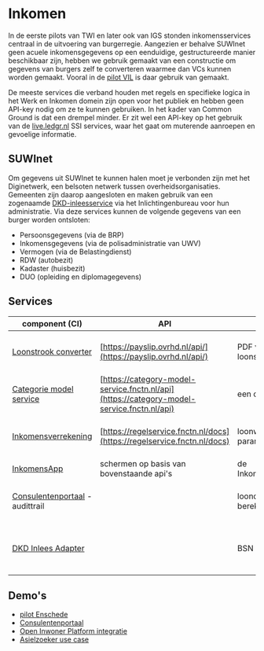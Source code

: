 # Inkomen

In de eerste pilots van TWI en later ook van IGS stonden inkomensservices centraal in de uitvoering van burgerregie. Aangezien er behalve SUWInet geen acuele inkomensgegevens op een eenduidige, gestructureerde manier beschikbaar zijn, hebben we gebruik gemaakt van een constructie om gegevens van burgers zelf te converteren waarmee dan VCs kunnen worden gemaakt. Vooral in de [pilot VIL](https://innovatie-gegevens-socialezaken.github.io/vil) is daar gebruik van gemaakt.

De meeste services die verband houden met regels en specifieke logica in het Werk en Inkomen domein zijn open voor het publiek en hebben geen API-key nodig om ze te kunnen gebruiken. In het kader van Common Ground is dat een drempel minder. Er zit wel een API-key op het gebruik van de [live.ledgr.nl](live.ledgr.nl/docs) SSI services, waar het gaat om muterende aanroepen en gevoelige informatie.

## SUWInet

Om gegevens uit SUWInet te kunnen halen moet je verbonden zijn met het Diginetwerk, een belsoten netwerk tussen overheidsorganisaties. Gemeenten zijn daarop aangesloten en maken gebruik van een zogenaamde [DKD-inleesservice](https://www.inlichtingenbureau.nl/Beleidsterreinen/Werk-en-Bestaanszekerheid/Routeervoorziening-Digitaal-Klantdossier/DKD-inlezen) via het Inlichtingenbureau voor hun administratie. Via deze services kunnen de volgende gegevens van een burger worden ontsloten:

* Persoonsgegevens (via de BRP)
* Inkomensgegevens (via de polisadministratie van UWV)
* Vermogen (via de Belastingdienst)
* RDW (autobezit)
* Kadaster (huisbezit)
* DUO (opleiding en diplomagegevens)

## Services

| component (CI)                                                                                  | API                                                                                     | Invoer                        | Uitvoer                                                 | Doel                                                        |
| ----------------------------------------------------------------------------------------------- | --------------------------------------------------------------------------------------- | ----------------------------- | ------------------------------------------------------- | ----------------------------------------------------------- |
| [Loonstrook converter](https://gitlab.com/werk-en-inkomen/enschede/ovrhd-pdf-ap)                   | [https://payslip.ovrhd.nl/api/](https://payslip.ovrhd.nl/api/)                             | PDF van een loonstrook        | gestructureerd bestand van een loonstrook               | gegevensuitwisseling                                        |
| [Categorie model service](https://gitlab.com/ovrhd/igs/category-model-service)                     | [https://category-model-service.fnctn.nl/api](https://category-model-service.fnctn.nl/api) | een organisatie id            | parameters van de organisatie                           | de juiste parameters toepassen op een verwerkingsstap       |
| [Inkomensverrekening](https://gitlab.com/ovrhd/igs/regelservice)                                   | [https://regelservice.fnctn.nl/docs](https://regelservice.fnctn.nl/docs)                   | loonwaarden en parameters     | uit te betalen bedrag op basis van loon                 | het verrekenmodel voor aanvullende inkomsten naast bijstand |
| [InkomensApp](https://gitlab.com/werk-en-inkomen/enschede/frontend)                                | schermen op basis van bovenstaande api's                                                | de Inkomensverrekening        | overzicht van de berekening                             | transparantie van toegepaste regels                         |
| [Consulentenportaal](https://gitlab.com/werk-en-inkomen/enschede/consulenten-portaal) - audittrail |                                                                                         | looncomponenten en berekening | overzicht van de berekening en de bronwaarden           | audittrail van de verrekening                               |
| [DKD Inlees Adapter](https://gitlab.com/werk-en-inkomen/oud/suwi-adapter)                          |                                                                                         | BSN                           | data van een burger zoals die bij de gemeente bekend is | historie van burgerdata opvragen - StuF naar JSON           |

## Demo's

* [pilot Enschede](https://vimeo.com/563182159/2c1fec99c4)
* [Consulentenportaal](https://vimeo.com/556219400/e88e83e1ae)
* [Open Inwoner Platform integratie](https://vimeo.com/698069902/4371fa6f34)
* [Asielzoeker use case](https://vimeo.com/750450744/a2de5653d2)
